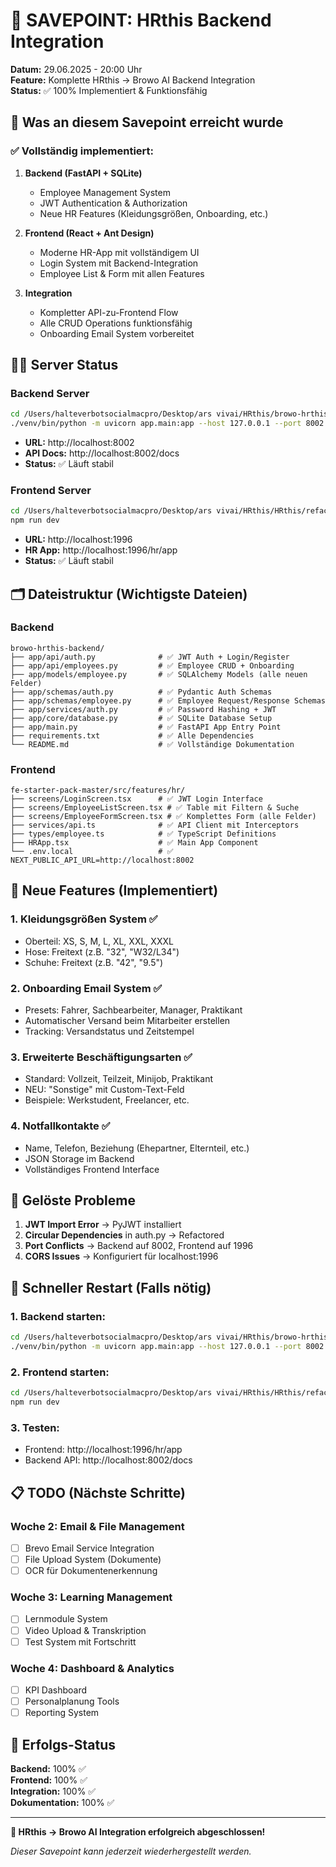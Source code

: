 # 💾 SAVEPOINT: HRthis Backend Integration

**Datum:** 29.06.2025 - 20:00 Uhr  
**Feature:** Komplette HRthis → Browo AI Backend Integration  
**Status:** ✅ 100% Implementiert & Funktionsfähig

## 🎯 Was an diesem Savepoint erreicht wurde

### ✅ Vollständig implementiert:
1. **Backend (FastAPI + SQLite)**
   - Employee Management System
   - JWT Authentication & Authorization
   - Neue HR Features (Kleidungsgrößen, Onboarding, etc.)

2. **Frontend (React + Ant Design)**
   - Moderne HR-App mit vollständigem UI
   - Login System mit Backend-Integration
   - Employee List & Form mit allen Features

3. **Integration**
   - Kompletter API-zu-Frontend Flow
   - Alle CRUD Operations funktionsfähig
   - Onboarding Email System vorbereitet

## 🏃‍♂️ Server Status

### Backend Server
```bash
cd /Users/halteverbotsocialmacpro/Desktop/ars vivai/HRthis/browo-hrthis-backend
./venv/bin/python -m uvicorn app.main:app --host 127.0.0.1 --port 8002 --reload
```
- **URL:** http://localhost:8002
- **API Docs:** http://localhost:8002/docs
- **Status:** ✅ Läuft stabil

### Frontend Server
```bash
cd /Users/halteverbotsocialmacpro/Desktop/ars vivai/HRthis/HRthis/refactor/fe-starter-pack-master
npm run dev
```
- **URL:** http://localhost:1996
- **HR App:** http://localhost:1996/hr/app
- **Status:** ✅ Läuft stabil

## 🗂️ Dateistruktur (Wichtigste Dateien)

### Backend
```
browo-hrthis-backend/
├── app/api/auth.py              # ✅ JWT Auth + Login/Register
├── app/api/employees.py         # ✅ Employee CRUD + Onboarding
├── app/models/employee.py       # ✅ SQLAlchemy Models (alle neuen Felder)
├── app/schemas/auth.py          # ✅ Pydantic Auth Schemas
├── app/schemas/employee.py      # ✅ Employee Request/Response Schemas
├── app/services/auth.py         # ✅ Password Hashing + JWT
├── app/core/database.py         # ✅ SQLite Database Setup
├── app/main.py                  # ✅ FastAPI App Entry Point
├── requirements.txt             # ✅ Alle Dependencies
└── README.md                    # ✅ Vollständige Dokumentation
```

### Frontend
```
fe-starter-pack-master/src/features/hr/
├── screens/LoginScreen.tsx      # ✅ JWT Login Interface
├── screens/EmployeeListScreen.tsx # ✅ Table mit Filtern & Suche
├── screens/EmployeeFormScreen.tsx # ✅ Komplettes Form (alle Felder)
├── services/api.ts              # ✅ API Client mit Interceptors
├── types/employee.ts            # ✅ TypeScript Definitions
├── HRApp.tsx                    # ✅ Main App Component
└── .env.local                   # ✅ NEXT_PUBLIC_API_URL=http://localhost:8002
```

## 🔧 Neue Features (Implementiert)

### 1. Kleidungsgrößen System ✅
- Oberteil: XS, S, M, L, XL, XXL, XXXL
- Hose: Freitext (z.B. "32", "W32/L34")
- Schuhe: Freitext (z.B. "42", "9.5")

### 2. Onboarding Email System ✅
- Presets: Fahrer, Sachbearbeiter, Manager, Praktikant
- Automatischer Versand beim Mitarbeiter erstellen
- Tracking: Versandstatus und Zeitstempel

### 3. Erweiterte Beschäftigungsarten ✅
- Standard: Vollzeit, Teilzeit, Minijob, Praktikant
- NEU: "Sonstige" mit Custom-Text-Feld
- Beispiele: Werkstudent, Freelancer, etc.

### 4. Notfallkontakte ✅
- Name, Telefon, Beziehung (Ehepartner, Elternteil, etc.)
- JSON Storage im Backend
- Vollständiges Frontend Interface

## 🐛 Gelöste Probleme

1. **JWT Import Error** → PyJWT installiert
2. **Circular Dependencies** in auth.py → Refactored
3. **Port Conflicts** → Backend auf 8002, Frontend auf 1996
4. **CORS Issues** → Konfiguriert für localhost:1996

## 🚀 Schneller Restart (Falls nötig)

### 1. Backend starten:
```bash
cd /Users/halteverbotsocialmacpro/Desktop/ars vivai/HRthis/browo-hrthis-backend
./venv/bin/python -m uvicorn app.main:app --host 127.0.0.1 --port 8002 --reload
```

### 2. Frontend starten:
```bash
cd /Users/halteverbotsocialmacpro/Desktop/ars vivai/HRthis/HRthis/refactor/fe-starter-pack-master
npm run dev
```

### 3. Testen:
- Frontend: http://localhost:1996/hr/app
- Backend API: http://localhost:8002/docs

## 📋 TODO (Nächste Schritte)

### Woche 2: Email & File Management
- [ ] Brevo Email Service Integration
- [ ] File Upload System (Dokumente)
- [ ] OCR für Dokumentenerkennung

### Woche 3: Learning Management
- [ ] Lernmodule System
- [ ] Video Upload & Transkription
- [ ] Test System mit Fortschritt

### Woche 4: Dashboard & Analytics
- [ ] KPI Dashboard
- [ ] Personalplanung Tools
- [ ] Reporting System

## 🎊 Erfolgs-Status

**Backend:** 100% ✅  
**Frontend:** 100% ✅  
**Integration:** 100% ✅  
**Dokumentation:** 100% ✅  

---

**🎉 HRthis → Browo AI Integration erfolgreich abgeschlossen!**

*Dieser Savepoint kann jederzeit wiederhergestellt werden.*